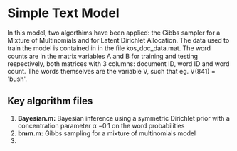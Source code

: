 # Simple Text Model
In this model, two algorthims have been applied: the Gibbs sampler for a Mixture of Multinomials and for Latent Dirichlet Allocation. The data used to train the model is contained in in the ﬁle kos_doc_data.mat. The word counts are in the matrix variables A and B for training and testing respectively, both matrices with 3 columns: document ID, word ID and word count. The words themselves are the variable V, such that eg. V(841) = 'bush'.

## Key algorithm files
1. **Bayesian.m:** Bayesian inference using a symmetric Dirichlet prior with a concentration parameter α =0.1 on the word probabilities
2. **bmm.m:** Gibbs sampling for a mixture of multinomials model
3.
